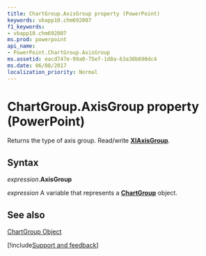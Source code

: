 ```yaml
---
title: ChartGroup.AxisGroup property (PowerPoint)
keywords: vbapp10.chm692007
f1_keywords:
- vbapp10.chm692007
ms.prod: powerpoint
api_name:
- PowerPoint.ChartGroup.AxisGroup
ms.assetid: eacd747e-99a0-75ef-1d8a-63a30b690dc4
ms.date: 06/08/2017
localization_priority: Normal
---
```



# ChartGroup.AxisGroup property (PowerPoint)

Returns the type of axis group. Read/write  **[XlAxisGroup](PowerPoint.XlAxisGroup.md)**.


## Syntax

_expression_.**AxisGroup**

_expression_ A variable that represents a **[ChartGroup](PowerPoint.ChartGroup.md)** object.


## See also


[ChartGroup Object](PowerPoint.ChartGroup.md)

[!include[Support and feedback](~/includes/feedback-boilerplate.md)]